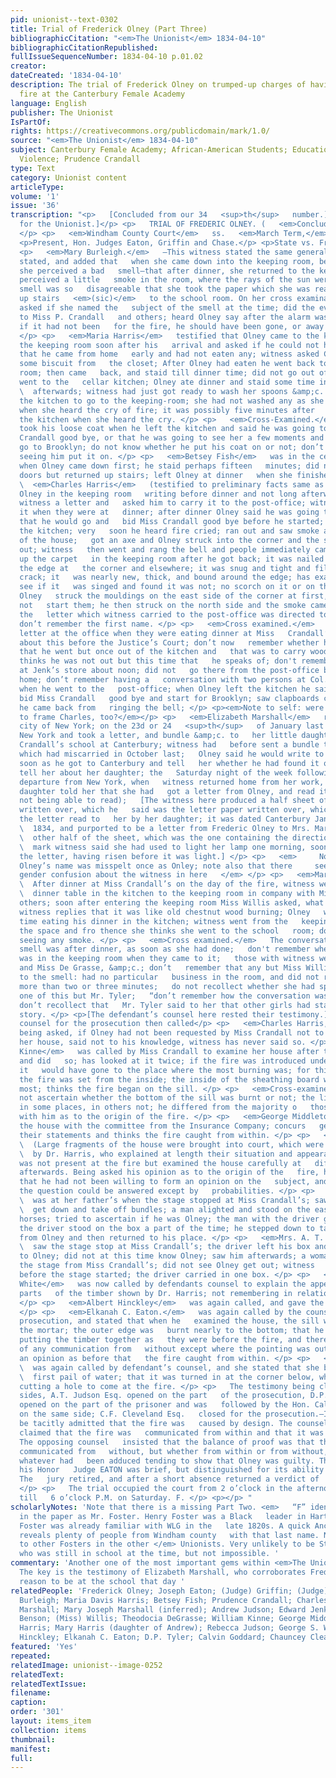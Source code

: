 ```yaml
---
pid: unionist--text-0302
title: Trial of Frederick Olney (Part Three)
bibliographicCitation: "<em>The Unionist</em> 1834-04-10"
bibliographicCitationRepublished: 
fullIssueSequenceNumber: 1834-04-10 p.01.02
creator: 
dateCreated: '1834-04-10'
description: The trial of Frederick Olney on trumped-up charges of having set an arson
  fire at the Canterbury Female Academy
language: English
publisher: The Unionist
IsPartOf: 
rights: https://creativecommons.org/publicdomain/mark/1.0/
source: "<em>The Unionist</em> 1834-04-10"
subject: Canterbury Female Academy; African-American Students; Education; Race; Vigilante
  Violence; Prudence Crandall
type: Text
category: Unionist content
articleType: 
volume: '1'
issue: '36'
transcription: "<p>   [Concluded from our 34   <sup>th</sup>   number.] </p> <p>[Reported
  for the Unionist.]</p> <p>   TRIAL OF FREDERIC OLNEY. (   <em>Concluded.</em>   )
  </p> <p>   <em>Windham County Court</em>   ss.   <em>March Term,</em>   1834. </p>
  <p>Present, Hon. Judges Eaton, Griffin and Chase.</p> <p>State vs. Frederic Olney</p>
  <p>   <em>Mary Burleigh.</em>   —This witness stated the same general facts as before
  stated, and added that   when she came down into the keeping room, before dinner,
  she perceived a bad   smell—that after dinner, she returned to the keeping room,
  perceived a little   smoke in the room, where the rays of the sun were, and the
  smell was so   disagreeable that she took the paper which she was reading, and went
  up stairs   <em>(sic)</em>   to the school room. On her cross examination, being
  asked if she named the   subject of the smell at the time; did the evening after,
  to Miss P. Crandall   and others; heard Olney say after the alarm was over, that
  if it had not been   for the fire, he should have been gone, or away in a few moments.
  </p> <p>   <em>Maria Harris</em>   testified that Olney came to the kitchen from
  the keeping room soon after his   arrival and asked if he could not have some breakfast;
  that he came from home   early and had not eaten any; witness asked Charles to bring
  some biscuit from   the closet; After Olney had eaten he went back to the keeping
  room; then came   back, and staid till dinner time; did not go out of doors, only
  went to the   cellar kitchen; Olney ate dinner and staid some time in the kitchen
  \  afterwards; witness had just got ready to wash her spoons &amp;c. as Olney   left
  the kitchen to go to the keeping-room; she had not washed any as she   recollects
  when she heard the cry of fire; it was possibly five minutes after   Olney left
  the kitchen when she heard the cry. </p> <p>   <em>Cross-Examined.</em>   Olney
  took his loose coat when he left the kitchen and said he was going to   bid Miss
  Crandall good bye, or that he was going to see her a few moments and   must then
  go to Brooklyn; do not know whether he put his coat on or not; don’t   remember
  seeing him put it on. </p> <p>   <em>Betsey Fish</em>   was in the cellar kitchen
  when Olney came down first; he staid perhaps fifteen   minutes; did not go out of
  doors but returned up stairs; left Olney at dinner   when she finished. </p> <p>
  \  <em>Charles Harris</em>   (testified to preliminary facts same as others.) Saw
  Olney in the keeping room   writing before dinner and not long afterwards h brought
  witness a letter and   asked him to carry it to the post-office; witness carried
  it when they were at   dinner; after dinner Olney said he was going to Brooklyn,
  that he would go and   bid Miss Crandall good bye before he started; this was in
  the kitchen; very   soon he heard fire cried; ran out and saw smoke at the corner
  of the house;   got an axe and Olney struck into the corner and the smoke burst
  out; witness   then went and rang the bell and people immediately came; he took
  up the carpet   in the keeping room after he got back; it was nailed down round
  the edge at   the corner and elsewhere; it was snug and tight and filled up the
  crack; it   was nearly new, thick, and bound around the edge; has examined it to
  see if it   was singed and found it was not; no scorch on it or on the mop-board;
  Olney   struck the mouldings on the east side of the corner at first, but could
  not   start them; he then struck on the north side and the smoke came right out;
  the   letter which witness carried to the post-office was directed to a ____   Marshall;
  don’t remember the first name. </p> <p>   <em>Cross examined.</em>   Delivered the
  letter at the office when they were eating dinner at Miss   Crandall’s; said nothing
  about this before the Justice’s Court; don’t now   remember whether he then said
  that he went but once out of the kitchen and   that was to carry wood to the fire;
  thinks he was not out but this time that   he speaks of; don't remember having been
  at Jenk’s store about noon; did not   go there from the post-office but went directly
  home; don’t remember having a   conversation with two persons at Col. Judson’s corner
  when he went to the   post-office; when Olney left the kitchen he said he would
  bid Miss Crandall   good bye and start for Brooklyn; saw clapboards cut off when
  he came back from   ringing the bell; </p> <p><em>Note to self: were they trying
  to frame Charles, too?</em></p> <p>   <em>Elizabeth Marshall</em>   resides in the
  city of New York; on the 23d or 24   <sup>th</sup>   of January last Olney left
  New York and took a letter, and bundle &amp;c. to   her little daughter at Miss
  Crandall’s school at Canterbury; witness had   before sent a bundle to her daughter
  which had miscarried in October last;   Olney said he would write to witness as
  soon as he got to Canterbury and tell   her whether he had found it or not and also
  tell her about her daughter; the   Saturday night of the week following Olney’s
  departure from New York, when   witness returned home from her work, her eldest
  daughter told her that she had   got a letter from Olney, and read it to her. (witness
  not being able to read);   [The witness here produced a half sheet of letter paper
  written over, which he   said was the letter paper written over, which he said was
  the letter read to   her by her daughter; it was dated Canterbury January 28   <sup>th</sup>
  \  1834, and purported to be a letter from Frederic Olney to Mrs. Marshall; the
  \  other half of the sheet, which was the one containing the direction and post
  \  mark witness said she had used to light her lamp one morning, soon after   receiving
  the letter, having risen before it was light.] </p> <p>   <em>     Note to self:
  Olney’s name was misspelt once as Onley; note also that there     seems to be some
  gender confusion about the witness in here   </em> </p> <p>   <em>Mary Jane Benson.</em>
  \  After dinner at Miss Crandall’s on the day of the fire, witness went from the
  \  dinner table in the kitchen to the keeping room in company with Miss Willis   and
  others; soon after entering the keeping room Miss Willis asked, what   smells so?
  witness replies that it was like old chestnut wood burning; Olney   was at this
  time eating his dinner in the kitchen; witness went from the   keeping room into
  the space and fro thence she thinks she went to the school   room; don’t recollect
  seeing any smoke. </p> <p>   <em>Cross examined.</em>   The conversation about the
  smell was after dinner, as soon as she had done;   don't remember whether any one
  was in the keeping room when they came to it;   those with witness were Miss Willis
  and Miss De Grasse, &amp;c.; don’t   remember that any but Miss Willis asked as
  to the smell: had no particular   business in the room, and did not remain in it
  more than two or three minutes;   do not recollect whether she had spoken to any
  one of this but Mr. Tyler;   “don’t remember how the conversation was then introduced;
  don’t recollect that   Mr. Tyler said to her that other girls had stated a similar
  story. </p> <p>[The defendant’s counsel here rested their testimony.]</p> <p>The
  counsel for the prosecution then called</p> <p>   <em>Charles Harris,</em>   who
  being asked, if Olney had not been requested by Miss Crandall not to visit   at
  her house, said not to his knowledge, witness has never said so. </p> <p>   <em>William
  Kinne</em>   was called by Miss Crandall to examine her house after the burning,
  and did   so; has looked at it twice; if the fire was introduced under the mop-board
  it   would have gone to the place where the most burning was; for this reason   thinks
  the fire was set from the inside; the inside of the sheathing board was   burned
  most; thinks the fire began on the sill. </p> <p>   <em>Cross-examined</em>   Did
  not ascertain whether the bottom of the sill was burnt or not; the line   was discolored
  in some places, in others not; he differed from the majority o   those who examined
  with him as to the origin of the fire. </p> <p>   <em>George Middleton</em>   examined
  the house with the committee from the Insurance Company; concurs   generally in
  their statements and thinks the fire caught from within. </p> <p>   <em>Andrew Harris.</em>
  \  (Large fragments of the house were brought into court, which were put together
  \  by Dr. Harris, who explained at length their situation and appearance; Dr   Harris
  was not present at the fire but examined the house carefully at   different times
  afterwards. Being asked his opinion as to the origin of the   fire, he answered
  that he had not been willing to form an opinion on the   subject, and did not think
  the question could be answered except by   probabilities. </p> <p>   <em>Mary Harris</em>
  \  was at her father’s when the stage stopped at Miss Crandall’s; saw the driver
  \  get down and take off bundles; a man alighted and stood on the east side of   the
  horses; tried to ascertain if he was Olney; the man with the driver got   down;
  the driver stood on the box a part of the time; he stepped down to take   the reins
  from Olney and then returned to his place. </p> <p>   <em>Mrs. A. T. Judson</em>
  \  saw the stage stop at Miss Crandall’s; the driver left his box and gave the   reins
  to Olney; did not at this time know Olney; saw him afterwards; a woman   got into
  the stage from Miss Crandall’s; did not see Olney get out; witness   left her window
  before the stage started; the driver carried in one box. </p> <p>   <em>George S.
  White</em>   was now called by defendants counsel to explain the appearance of some
  parts   of the timber shown by Dr. Harris; not remembering in relation to them.
  </p> <p>   <em>Albert Hinckley</em>   was again called, and gave the explanations.
  </p> <p>   <em>Elkanah C. Eaton.</em>   was again called by the counsel for the
  prosecution, and stated that when he   examined the house, the sill was firm upon
  the mortar; the outer edge was   burnt nearly to the bottom; that he assisted in
  putting the timber together as   they were before the fire, and there was no chance
  of any communication from   without except where the pointing was out; expressed
  an opinion as before that   the fire caught from within. </p> <p>   <em>Betsey Fish</em>
  \  was again called by defendant’s counsel, and she stated that she brought the
  \  first pail of water; that it was turned in at the corner below, while Olney   was
  cutting a hole to come at the fire. </p> <p>   The testimony being closed on both
  sides, A.T. Judson Esq. opened on the part   of the prosecution, D.P. Tyler Esq.
  opened on the part of the prisoner and was   followed by the Hon. Calvin Goddard
  on the same side; C.F. Cleveland Esq.   closed for the prosecution.—It seemed to
  be tacitly admitted that the fire was   caused by design. The counsel for the prosecution
  claimed that the fire was   communicated from within and that it was done by Olney.
  The opposing counsel   insisted that the balance of proof was that the fire was
  communicated from   without, but whether from within or from without, no testimony
  whatever had   been adduced tending to show that Olney was guilty. The charge of
  his Honor   Judge EATON was brief, but distinguished for its ability and impartiality.
  The   jury retired, and after a short absence returned a verdict of   <em>not guilty.</em>
  </p> <p>   The trial occupied the court from 2 o’clock in the afternoon of Thursday,
  till   6 o’clock P.M. on Saturday. F. </p> <p></p> "
scholarlyNotes: 'Note that there is a missing Part Two. <em>   “F” identified elsewhere
  in the paper as Mr. Foster. Henry Foster was a Black   leader in Hartford, and Stephen
  Foster was already familiar with WLG in the   late 1820s. A quick Ancestry look
  reveals plenty of people from Windham county   with that last name. No other references
  to other Fosters in the other </em> Unionists. Very unlikely to be Stephen Foster
  who was still in school at the time, but not impossible. '
commentary: 'Another one of the most important gems within <em>The Unionist</em>.
  The key is the testimony of Elizabeth Marshall, who corroborates Frederick Olney''s
  reason to be at the school that day '
relatedPeople: 'Frederick Olney; Joseph Eaton; (Judge) Griffin; (Judge) Chase; Mary
  Burleigh; Maria Davis Harris; Betsey Fish; Prudence Crandall; Charles Harris, Elizabeth
  Marshall; Mary Joseph Marshall (inferred); Andrew Judson; Edward Jenks; Mary Jane
  Benson; (Miss) Willis; Theodocia DeGrasse; William Kinne; George Middleton; Andrew
  Harris; Mary Harris (daughter of Andrew); Rebecca Judson; George S. White; Albert
  Hinckley; Elkanah C. Eaton; D.P. Tyler; Calvin Goddard; Chauncey Cleaveland; '
featured: 'Yes'
repeated: 
relatedImage: unionist--image-0252
relatedText: 
relatedTextIssue: 
filename: 
caption: 
order: '301'
layout: items_item
collection: items
thumbnail: 
manifest: 
full: 
---
```

